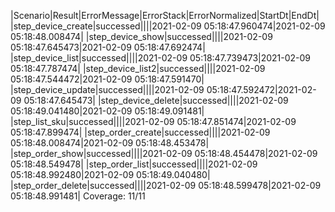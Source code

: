|Scenario|Result|ErrorMessage|ErrorStack|ErrorNormalized|StartDt|EndDt|
|step_device_create|successed||||2021-02-09 05:18:47.960474|2021-02-09 05:18:48.008474|
|step_device_show|successed||||2021-02-09 05:18:47.645473|2021-02-09 05:18:47.692474|
|step_device_list|successed||||2021-02-09 05:18:47.739473|2021-02-09 05:18:47.787474|
|step_device_list2|successed||||2021-02-09 05:18:47.544472|2021-02-09 05:18:47.591470|
|step_device_update|successed||||2021-02-09 05:18:47.592472|2021-02-09 05:18:47.645473|
|step_device_delete|successed||||2021-02-09 05:18:49.041480|2021-02-09 05:18:49.091481|
|step_list_sku|successed||||2021-02-09 05:18:47.851474|2021-02-09 05:18:47.899474|
|step_order_create|successed||||2021-02-09 05:18:48.008474|2021-02-09 05:18:48.453478|
|step_order_show|successed||||2021-02-09 05:18:48.454478|2021-02-09 05:18:48.549478|
|step_order_list|successed||||2021-02-09 05:18:48.992480|2021-02-09 05:18:49.040480|
|step_order_delete|successed||||2021-02-09 05:18:48.599478|2021-02-09 05:18:48.991481|
Coverage: 11/11
